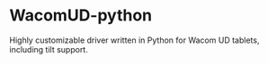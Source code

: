 # WacomUD-python
Highly customizable driver written in Python for Wacom UD tablets, including tilt support. 
